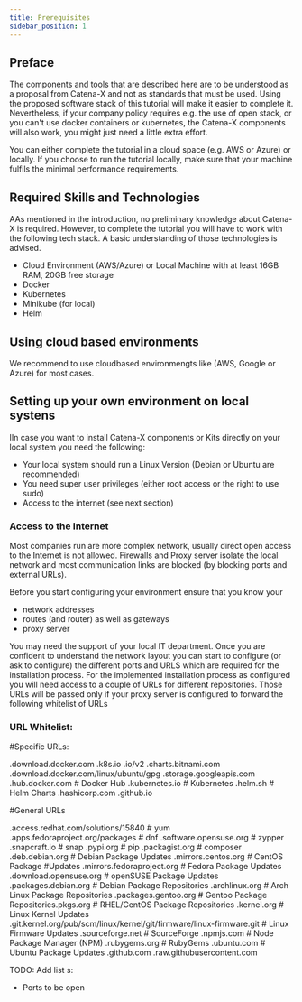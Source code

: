 ```yaml
---
title: Prerequisites
sidebar_position: 1
---
```



## Preface

The components and tools that are described here are to be understood as a proposal from Catena-X and not as standards that must be used. Using the proposed software stack of this tutorial will make it easier to complete it. Nevertheless, if your company policy requires e.g. the use of open stack, or you can't use docker containers or kubernetes, the Catena-X components will also work, you might just need a little extra effort.

You can either complete the tutorial in a cloud space (e.g. AWS or Azure) or locally. If you choose to run the tutorial locally, make sure that your machine fulfils the minimal performance requirements.

## Required Skills and Technologies

AAs mentioned in the introduction, no preliminary knowledge about Catena-X is required. However, to complete the tutorial you will have to work with the following tech stack. A basic understanding of those technologies is advised.

-	Cloud Environment (AWS/Azure) or Local Machine with at least 16GB RAM, 20GB free storage
-	Docker
-	Kubernetes
-	Minikube (for local)
-	Helm




## Using cloud based environments
We recommend to use cloudbased environmengts like (AWS, Google or Azure) for most cases. 


## Setting up your own environment on local systens 

IIn case you want to install Catena-X components or Kits directly on your local system you need the following:

- Your local system should run a Linux Version (Debian or Ubuntu are recommended)
- You need super user privileges (either root access or the right to use sudo)
- Access to the internet (see next section)

### Access to the Internet

Most companies run are more complex network, usually direct open access to the Internet is not allowed. Firewalls and Proxy server isolate the local network and most communication links are blocked (by blocking ports and external URLs). 

Before you start configuring your environment ensure that you know your
- network addresses
- routes (and router) as well as gateways
- proxy server

You may need the support of your local IT department. Once you are confident to understand the network layout you can start to configure (or ask to configure) the different ports and URLS which are required for the installation process. For the implemented installation process as configured you will need access to a couple of URLs for different repositories. Those URLs will be passed only if your proxy server is configured to forward the following whitelist of URLs




### URL Whitelist:
#Specific URLs​:

.download.docker.com​
.k8s.io​
.io/v2​
.charts.bitnami.com​
.download.docker.com/linux/ubuntu/gpg​
.storage.googleapis.com​
.hub.docker.com                                     # Docker Hub​ 
.kubernetes.io                                      # Kubernetes​
.helm.sh                                            # Helm Charts​
.hashicorp.com​
.github.io​

#General URLs​

.access.redhat.com/solutions/15840                  # yum​
.apps.fedoraproject.org/packages                    # dnf​
.software.opensuse.org                              # zypper​
.snapcraft.io                                       # snap​
.pypi.org                                           # pip​
.packagist.org                                      # composer​
.deb.debian.org                                                           # Debian Package Updates​
.mirrors.centos.org                                 # CentOS Package #Updates​
.mirrors.fedoraproject.org                   # Fedora Package Updates​
.download.opensuse.org                       # openSUSE Package Updates​
.packages.debian.org                         # Debian Package Repositories​
.archlinux.org                               # Arch Linux Package Repositories​
.packages.gentoo.org                         # Gentoo Package Repositories​
.pkgs.org                      # RHEL/CentOS Package Repositories​
.kernel.org                    # Linux Kernel Updates​
.git.kernel.org/pub/scm/linux/kernel/git/firmware/linux-firmware.git    # Linux Firmware Updates​
.sourceforge.net               # SourceForge​
.npmjs.com                     # Node Package Manager (NPM)​
.rubygems.org                  # RubyGems​
.ubuntu.com                    # Ubuntu Package Updates​
.github.com​
.raw.githubusercontent.com​

TODO: Add list s:

- Ports to be open







